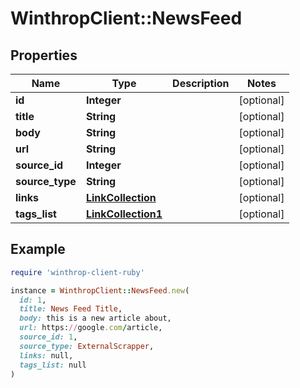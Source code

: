 # WinthropClient::NewsFeed

## Properties

| Name | Type | Description | Notes |
| ---- | ---- | ----------- | ----- |
| **id** | **Integer** |  | [optional] |
| **title** | **String** |  | [optional] |
| **body** | **String** |  | [optional] |
| **url** | **String** |  | [optional] |
| **source_id** | **Integer** |  | [optional] |
| **source_type** | **String** |  | [optional] |
| **links** | [**LinkCollection**](LinkCollection.md) |  | [optional] |
| **tags_list** | [**LinkCollection1**](LinkCollection1.md) |  | [optional] |

## Example

```ruby
require 'winthrop-client-ruby'

instance = WinthropClient::NewsFeed.new(
  id: 1,
  title: News Feed Title,
  body: this is a new article about,
  url: https://google.com/article,
  source_id: 1,
  source_type: ExternalScrapper,
  links: null,
  tags_list: null
)
```

